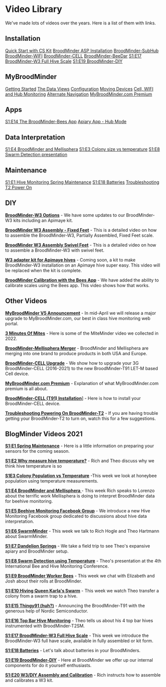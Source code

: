 # Video Library

We've made lots of videos over the years. Here is a list of them with links.

## Installation

[Quick Start with CS Kit](https://youtu.be/6WicH4_l2FQ)
[BroodMinder ASP Installation](https://youtu.be/B14U5S49EEE)
[BroodMinder-SubHub](https://youtu.be/Y0EgtksIqHU)
[BroodMinder-WIFI](https://youtu.be/10jw51jqmT0)
[BroodMinder-CELL](https://youtu.be/4Mh9DT7VblI)
[BroodMinder-BeeDar](https://youtu.be/Pw1EFYKX2KU)
[S1:E17 BroodMinder-W3 Full Hive Scale](https://youtu.be/tI6Kw-PU_3A)
[S1:E19 BroodMinder-DIY](https://youtu.be/3xdnkD1NpHo)

## MyBroodMinder

[Getting Started](https://youtu.be/yVJyK7epnaY)
[The Data Views](https://youtu.be/kOA9ApkkQgo)
[Configuration](https://youtu.be/TAwZaPr-d20)
[Moving Devices](https://youtu.be/xAiVaRKCRZo)
[Cell, WIFI and Hub Monitoring](https://youtu.be/JXfLwWaJT_A)
[Alternate Navigation](https://youtu.be/82msJgNy8Ms)
[MyBroodMinder.com Premium](https://youtu.be/JAAVzttW6ag)

## Apps

[S1:E14 The BroodMinder-Bees App](https://youtu.be/qF0VykUFYzs)
[Apiary App - Hub Mode](https://youtu.be/LQsblm7G-SI)

## Data Interpretation

[S1:E4 BroodMinder and Mellisphera](https://youtu.be/wru1jOZ9qbk)
[S1:E3 Colony size vs temperature](https://youtu.be/r1XjAYiTHgE)
[S1:E8 Swarm Detection presentation](https://youtu.be/jmRjC8yvCQU)

## Maintenance

[S1:E1 Hive Monitoring Spring Maintenance](https://youtu.be/3bXVbkQ1t_8)
[S1:E18 Batteries](https://youtu.be/RmTpYHZxrf0)
[Troubleshooting T2 Power On](https://youtu.be/NtjtV7TKFgc)

## DIY

[**BroodMinder-W3 Options**](https://youtu.be/75ww-pvq3E8) - We have some updates to our BroodMInder-W3 kits including an Apimaye kit. 

[**BroodMinder W3 Assembly - Fixed Feet**](https://youtu.be/wgH3Iq6Ojt8) - This is a detailed video on how to assemble the BroodMinder-W3, Partially Assembled, Fixed Feet scale. 

[**BroodMinder W3 Assembly Swivel Feet**](https://youtu.be/Tv0dToJJHR8) - This is a detailed video on how to assemble a BroodMinder-W3 with swivel feet.

[**W3 adapter kit for Apimaye hives**](https://youtu.be/M6lKLreqPM4) - Coming soon, a kit to make BroodMinder-W3 installation on an Apimaye  hive super easy. This video will be replaced when the kit is complete. 

[**BroodMinder Calibration with the Bees App**](https://youtu.be/g8QUoGfgbbw) - We have added the ability to calibrate scales using the Bees app. This video shows how that works. 



## Other Videos

[**MyBroodMinder V5 Announcement**](https://youtu.be/MQRW-59oMB4) - In mid-April we will release a major upgrade to MyBroodMinder.com, our best in class hive monitoring web portal.  

[**3 Minutes  Of Mites**](https://youtu.be/C3oz5TRl4UA) - Here is some of the MiteMinder video we collected in 2022.

[**BroodMinder-Mellisphera Merger**](https://youtu.be/IY98mxjJmLU) - BroodMinder and Mellisphera are merging into one brand to produce products in both USA and Europe. 

[**BroodMinder-CELL Upgrade**](https://youtu.be/GuEjakVh554) - We show how to upgrade your 3G BroodMinder-CELL (2016-2021) to the new BroodMinder-T91 LET-M based Cell device.

[**MyBroodMinder.com Premium**](https://youtu.be/JAAVzttW6ag) - Explanation of what MyBroodMinder.com premium is all about.

[**BroodMinder-CELL (T91) Installation**](https://youtu.be/8ykSvgVCvwE)] - Here is how to install your BroodMinder-CELL device. 

[**Troubleshooting  Powering On BroodMinder-T2**](https://youtu.be/NtjtV7TKFgc) - If you are having trouble getting your BroodMinder-T2 to turn on, watch this for a few suggestions. 



## BlogMinder Videos 2021

[**S1:E1 Spring Maintenance**](https://youtu.be/3bXVbkQ1t_8)  - Here is a little information on preparing your sensors for the coming season. 

[**S1:E2 Why measure hive temperature?**](https://youtu.be/0zcPf59F-9I) - Rich and Theo discuss why we think hive temperature is so 

[**S1E3 Colony Population vs Temperature**](https://youtu.be/r1XjAYiTHgE) -This week we look at honeybee population using temperature measurements. 

[**S1:E4 BroodMinder and Mellisphera** ](https://youtu.be/wru1jOZ9qbk)- This week Rich speaks to Lorenzo about the terrific work Mellisphera is  doing to interpret BroodMinder data for beehive monitoring. 

[**S1:E5 Beehive Monitoring Facebook Group**](https://youtu.be/AjGZxDhf5-Y) - We introduce a new Hive Monitoring Facebook group dedicated to discussions about hive data interpretation. 

[**S1:E6 SwarmMinder**](https://youtu.be/QTSi0G34w-s) - This week we talk to Rich Hogle and Theo Hartmann about SwarmMinder. 

[**S1:E7 Dandelion Springs**](https://youtu.be/QTSi0G34w-s) -  We take a field trip to see Theo's expansive apiary and BroodMinder setup. 

[**S1:E8 Swarm Detection using Temperature**](https://youtu.be/jmRjC8yvCQU) - Theo's presentation at the 4th International Bee and Hive Monitoring Conference. 

[**S1:E9 BroodMinder Worker Bees**](https://youtu.be/fGWosy74GE4) - This week we chat with Elizabeth and Josh about their rolls at BroodMinder.

[**S1:E10 Hiving Queen Karla's Swarm**](https://youtu.be/OdmFxZQF09Y) - This week we watch Theo transfer a colony from a swarm trap to a hive. 

[**S1:E15 Thingy91 (huh?)**](https://youtu.be/Wwj5fR6P1hE) - Announcing the BroodMinder-T91 with the generous help of Nordic Semiconductor. 

[**S1:E16 Top Bar Hive Monitoring**](https://youtu.be/mifLZvrxlzw) - Theo tells us about his 4 top bar hives instrumented with BroodMinder-T2SM.

[**S1:E17 BroodMinder-W3 Full Hive Scale**](https://youtu.be/tI6Kw-PU_3A) - This week we introduce the BroodMinder-W3 full have scale, available in fully assembled or kit form. 

[**S1:E18 Batteries**](https://youtu.be/RmTpYHZxrf0) - Let's talk about batteries in your BroodMinders. 

[**S1:E19 BroodMinder-DIY**](https://youtu.be/3xdnkD1NpHo) - Here at BroodMinder we offer up our internal components for do it yourself enthusiasts. 

[**S1:E20 W3/DIY Assembly and Calibration**](https://youtu.be/Hh9VKOsFOh8) - Rich instructs how to assemble and calibrates a W3 kit. 

